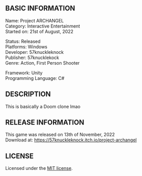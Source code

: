 ## BASIC INFORMATION

Name: Project ARCHANGEL  
Category: Interactive Entertainment  
Started on: 21st of August, 2022

Status: Released  
Platforms: Windows  
Developer: 57knuckleknock  
Publisher: 57knucklekock  
Genre: Action, First Person Shooter

Framework: Unity  
Programming Language: C#

## DESCRIPTION
This is basically a Doom clone lmao

## RELEASE INFORMATION
This game was released on 13th of November, 2022  
Download at: https://57knuckleknock.itch.io/project-archangel

## LICENSE
Licensed under the [MIT license](https://github.com/viethung204/Project-ARCHANGEL/blob/main/LICENSE.md).
